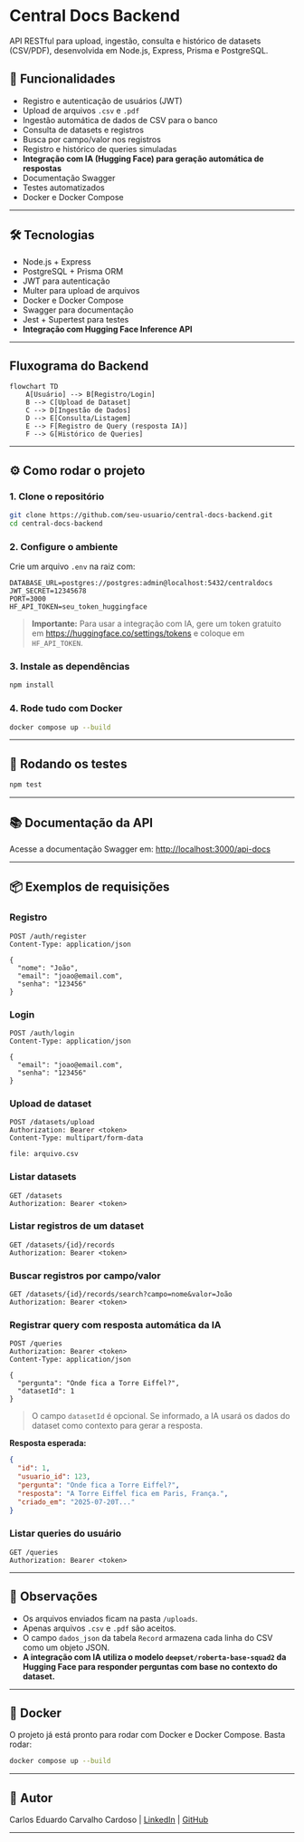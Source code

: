 # Central Docs Backend

API RESTful para upload, ingestão, consulta e histórico de datasets (CSV/PDF), desenvolvida em Node.js, Express, Prisma e PostgreSQL.

## 🚀 Funcionalidades

- Registro e autenticação de usuários (JWT)
- Upload de arquivos `.csv` e `.pdf`
- Ingestão automática de dados de CSV para o banco
- Consulta de datasets e registros
- Busca por campo/valor nos registros
- Registro e histórico de queries simuladas
- **Integração com IA (Hugging Face) para geração automática de respostas**
- Documentação Swagger
- Testes automatizados
- Docker e Docker Compose

---

## 🛠️ Tecnologias

- Node.js + Express
- PostgreSQL + Prisma ORM
- JWT para autenticação
- Multer para upload de arquivos
- Docker e Docker Compose
- Swagger para documentação
- Jest + Supertest para testes
- **Integração com Hugging Face Inference API**

---

## Fluxograma do Backend

```mermaid
flowchart TD
    A[Usuário] --> B[Registro/Login]
    B --> C[Upload de Dataset]
    C --> D[Ingestão de Dados]
    D --> E[Consulta/Listagem]
    E --> F[Registro de Query (resposta IA)]
    F --> G[Histórico de Queries]
```

---

## ⚙️ Como rodar o projeto

### 1. Clone o repositório

```bash
git clone https://github.com/seu-usuario/central-docs-backend.git
cd central-docs-backend
```

### 2. Configure o ambiente

Crie um arquivo `.env` na raiz com:

```
DATABASE_URL=postgres://postgres:admin@localhost:5432/centraldocs
JWT_SECRET=12345678
PORT=3000
HF_API_TOKEN=seu_token_huggingface
```

> **Importante:** Para usar a integração com IA, gere um token gratuito em https://huggingface.co/settings/tokens e coloque em `HF_API_TOKEN`.

### 3. Instale as dependências

```bash
npm install
```

### 4. Rode tudo com Docker

```bash
docker compose up --build
```

---

## 🧪 Rodando os testes

```bash
npm test
```

---

## 📚 Documentação da API

Acesse a documentação Swagger em:
[http://localhost:3000/api-docs](http://localhost:3000/api-docs)

---

## 📦 Exemplos de requisições

### Registro

```http
POST /auth/register
Content-Type: application/json

{
  "nome": "João",
  "email": "joao@email.com",
  "senha": "123456"
}
```

### Login

```http
POST /auth/login
Content-Type: application/json

{
  "email": "joao@email.com",
  "senha": "123456"
}
```

### Upload de dataset

```http
POST /datasets/upload
Authorization: Bearer <token>
Content-Type: multipart/form-data

file: arquivo.csv
```

### Listar datasets

```http
GET /datasets
Authorization: Bearer <token>
```

### Listar registros de um dataset

```http
GET /datasets/{id}/records
Authorization: Bearer <token>
```

### Buscar registros por campo/valor

```http
GET /datasets/{id}/records/search?campo=nome&valor=João
Authorization: Bearer <token>
```

### **Registrar query com resposta automática da IA**

```http
POST /queries
Authorization: Bearer <token>
Content-Type: application/json

{
  "pergunta": "Onde fica a Torre Eiffel?",
  "datasetId": 1
}
```
> O campo `datasetId` é opcional. Se informado, a IA usará os dados do dataset como contexto para gerar a resposta.

**Resposta esperada:**
```json
{
  "id": 1,
  "usuario_id": 123,
  "pergunta": "Onde fica a Torre Eiffel?",
  "resposta": "A Torre Eiffel fica em Paris, França.",
  "criado_em": "2025-07-20T..."
}
```

### Listar queries do usuário

```http
GET /queries
Authorization: Bearer <token>
```

---

## 📝 Observações

- Os arquivos enviados ficam na pasta `/uploads`.
- Apenas arquivos `.csv` e `.pdf` são aceitos.
- O campo `dados_json` da tabela `Record` armazena cada linha do CSV como um objeto JSON.
- **A integração com IA utiliza o modelo `deepset/roberta-base-squad2` da Hugging Face para responder perguntas com base no contexto do dataset.**

---

## 🐳 Docker

O projeto já está pronto para rodar com Docker e Docker Compose.
Basta rodar:

```bash
docker compose up --build
```

---

## 👤 Autor

Carlos Eduardo Carvalho Cardoso |
[LinkedIn](https://www.linkedin.com/in/c-eduardocarvalho/) |
[GitHub](https://github.com/datdudu)

---
